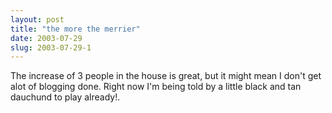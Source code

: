 ```yaml
---
layout: post
title: "the more the merrier"
date: 2003-07-29
slug: 2003-07-29-1
---
```


The increase of 3 people in the house is great, but it might mean I don&apos;t get alot of blogging done.  Right now I&apos;m being told by a little black and tan dauchund to play already!.

